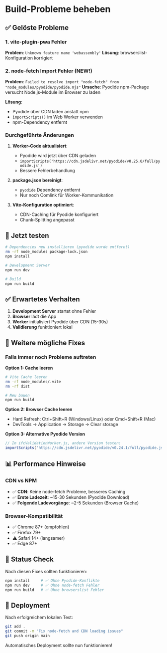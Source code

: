 # Build-Probleme beheben

## ✅ Gelöste Probleme

### 1. vite-plugin-pwa Fehler
**Problem**: `Unknown feature name 'webassembly'`
**Lösung**: browserslist-Konfiguration korrigiert

### 2. node-fetch Import Fehler (NEW!)
**Problem**: `Failed to resolve import "node-fetch" from "node_modules/pyodide/pyodide.mjs"`
**Ursache**: Pyodide npm-Package versucht Node.js-Module im Browser zu laden

**Lösung**: 
- Pyodide über CDN laden anstatt npm
- `importScripts()` im Web Worker verwenden
- npm-Dependency entfernt

### Durchgeführte Änderungen

1. **Worker-Code aktualisiert**:
   - Pyodide wird jetzt über CDN geladen
   - `importScripts('https://cdn.jsdelivr.net/pyodide/v0.25.0/full/pyodide.js')`
   - Bessere Fehlerbehandlung

2. **package.json bereinigt**:
   - `pyodide` Dependency entfernt
   - Nur noch Comlink für Worker-Kommunikation

3. **Vite-Konfiguration optimiert**:
   - CDN-Caching für Pyodide konfiguriert
   - Chunk-Splitting angepasst

## 🚀 Jetzt testen

```bash
# Dependencies neu installieren (pyodide wurde entfernt)
rm -rf node_modules package-lock.json
npm install

# Development Server
npm run dev

# Build 
npm run build
```

## ✅ Erwartetes Verhalten

1. **Development Server** startet ohne Fehler
2. **Browser** lädt die App
3. **Worker** initialisiert Pyodide über CDN (15-30s)
4. **Validierung** funktioniert lokal

## 🔧 Weitere mögliche Fixes

### Falls immer noch Probleme auftreten

**Option 1: Cache leeren**
```bash
# Vite Cache leeren
rm -rf node_modules/.vite
rm -rf dist

# Neu bauen
npm run build
```

**Option 2: Browser Cache leeren**
- Hard Refresh: Ctrl+Shift+R (Windows/Linux) oder Cmd+Shift+R (Mac)
- DevTools → Application → Storage → Clear storage

**Option 3: Alternative Pyodide Version**
```javascript
// In ifcValidationWorker.js, andere Version testen:
importScripts('https://cdn.jsdelivr.net/pyodide/v0.24.1/full/pyodide.js');
```

## 📊 Performance Hinweise

### CDN vs NPM
- ✅ **CDN**: Keine node-fetch Probleme, besseres Caching
- ✅ **Erste Ladezeit**: ~15-30 Sekunden (Pyodide Download)
- ✅ **Folgende Ladevorgänge**: ~2-5 Sekunden (Browser Cache)

### Browser-Kompatibilität
- ✅ Chrome 87+ (empfohlen)
- ✅ Firefox 79+
- ⚠️ Safari 14+ (langsamer)
- ✅ Edge 87+

## 🎯 Status Check

Nach diesen Fixes sollten funktionieren:

```bash
npm install     # ✅ Ohne Pyodide-Konflikte  
npm run dev     # ✅ Ohne node-fetch Fehler
npm run build   # ✅ Ohne browserslist Fehler
```

## 🚀 Deployment

Nach erfolgreichem lokalen Test:

```bash
git add .
git commit -m "Fix node-fetch and CDN loading issues"
git push origin main
```

Automatisches Deployment sollte nun funktionieren! 